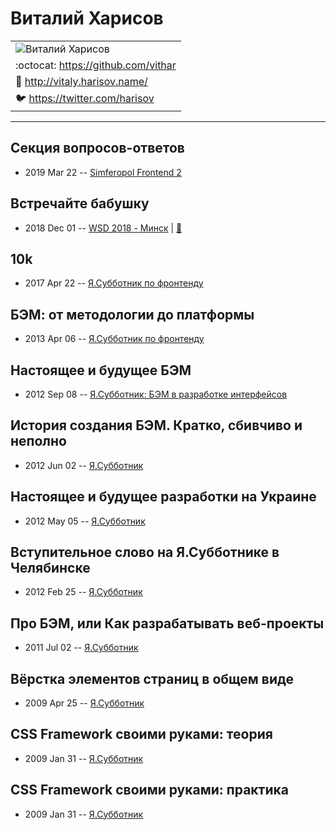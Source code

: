 # Виталий Харисов

| |
| --- |
| ![Виталий Харисов](https://avatars.io/twitter/harisov/large)
| :octocat:  [https:&#x2F;&#x2F;github.com&#x2F;vithar](https://github.com/vithar)
| :page_facing_up:  [http:&#x2F;&#x2F;vitaly.harisov.name&#x2F;](http://vitaly.harisov.name/)
| :bird:  [https:&#x2F;&#x2F;twitter.com&#x2F;harisov](https://twitter.com/harisov)

---
## Секция вопросов-ответов
- 2019 Mar 22 -- [Simferopol Frontend 2](https://www.youtube.com/watch?v=H7Ad1d2-UyA)    
## Встречайте бабушку
- 2018 Dec 01 -- [WSD 2018 - Минск](https://www.youtube.com/watch?v=_muWJOUe420)  | [:notebook:](https://wsd.events/2018/12/01/pres/meet-babushka.pdf)  
## 10k
- 2017 Apr 22 -- [Я.Субботник по фронтенду](https://events.yandex.ru/lib/talks/4565/)    
## БЭМ: от методологии до платформы
- 2013 Apr 06 -- [Я.Субботник по фронтенду](https://events.yandex.ru/lib/talks/686/)    
## Настоящее и будущее БЭМ
- 2012 Sep 08 -- [Я.Субботник: БЭМ в разработке интерфейсов](https://events.yandex.ru/lib/talks/320/)    
## История создания БЭМ. Кратко, сбивчиво и неполно
- 2012 Jun 02 -- [Я.Субботник](https://events.yandex.ru/lib/talks/95/)    
## Настоящее и будущее разработки на Украине
- 2012 May 05 -- [Я.Субботник](https://events.yandex.ru/lib/talks/116/)    
## Вступительное слово на Я.Субботнике в Челябинске
- 2012 Feb 25 -- [Я.Субботник](https://events.yandex.ru/lib/talks/150/)    
## Про БЭМ, или Как разрабатывать веб-проекты
- 2011 Jul 02 -- [Я.Субботник](https://events.yandex.ru/lib/talks/217/)    
## Вёрстка элементов страниц в общем виде
- 2009 Apr 25 -- [Я.Субботник](https://events.yandex.ru/lib/talks/731/)    
## CSS Framework своими руками: теория
- 2009 Jan 31 -- [Я.Субботник](https://events.yandex.ru/lib/talks/496/)    
## CSS Framework своими руками: практика
- 2009 Jan 31 -- [Я.Субботник](https://events.yandex.ru/lib/talks/498/)    
